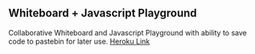 ## Whiteboard + Javascript Playground 

Collaborative Whiteboard and Javascript Playground with ability to save code to pastebin for later use.
[Heroku Link](https://boiling-river-4229.herokuapp.com/)